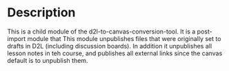 # Description #
This is a child module of the d2l-to-canvas-conversion-tool. It is a post-import module that This module unpublishes files that were originally set to drafts in D2L (including discussion boards). In addition it
unpublishes all lesson notes in teh course, and publishes all external links since the canvas default is to unpublish them.
